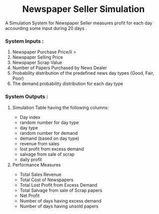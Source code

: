 <h1 align = "center">Newspaper Seller Simulation</h1>
 A Simulation System for Newspaper Seller measures profit for each day accourding some input during 20 days .
</br>


<h3>System Inputs :</h3>

<ol start = "1">
<li >Newspaper Purchase Price/li >
<li > Newspaper Selling Price</li >
<li >Newspaper Scrap Value</li >
<li >Number of Papers Purchased by News Dealer</li >
<li >Probability distribution of the predefined news day types (Good, Fair, Poor)</li>
<li > The demand probability distribution for each day type</li >
</ol>


<h3>System Outputs : </h3>
<ol start = "1">
 <li >Simulation Table having the following columns:</li>
<ul >
<li >Day index</li >
<li >random number for day type</li >
<li > day type</li >
<li > random number for demand</li >
<li >demand (based on day type)</li >
<li >revenue from sales</li >
<li >lost profit from excess demand</li >
<li >salvage from sale of scrap</li >
<li >daily profit</li >
</ul >
<li>Performance Measures</li>

<ul>
<li >Total Sales Revenue</li>
<li >Total Cost of Newspapers</li>
<li >Total Lost Profit from Excess Demand</li>
<li >Total Salvage from sale of Scrap papers</li>
<li >Net Profit</li>
<li >Number of days having excess demand </li>
<li >Number of days having unsold papers</li>
</ul>
</ol>
